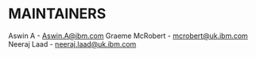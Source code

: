 # MAINTAINERS

Aswin A - Aswin.A@ibm.com
Graeme McRobert - mcrobert@uk.ibm.com
Neeraj Laad - neeraj.laad@uk.ibm.com

